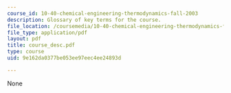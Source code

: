 ```yaml
---
course_id: 10-40-chemical-engineering-thermodynamics-fall-2003
description: Glossary of key terms for the course.
file_location: /coursemedia/10-40-chemical-engineering-thermodynamics-fall-2003/9e162da0377be053ee97eec4ee24893d_course_desc.pdf
file_type: application/pdf
layout: pdf
title: course_desc.pdf
type: course
uid: 9e162da0377be053ee97eec4ee24893d

---
```

None